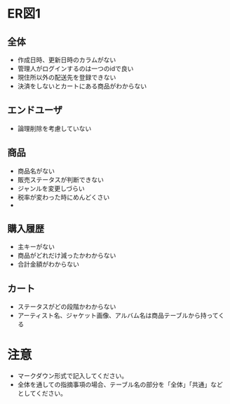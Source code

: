 # ER図1
## 全体
- 作成日時、更新日時のカラムがない
- 管理人がログインするのは一つのidで良い
- 現住所以外の配送先を登録できない
- 決済をしないとカートにある商品がわからない

## エンドユーザ
- 論理削除を考慮していない

## 商品
- 商品名がない
- 販売ステータスが判断できない
- ジャンルを変更しづらい
- 税率が変わった時にめんどくさい
- 

## 購入履歴
- 主キーがない
- 商品がどれだけ減ったかわからない
- 合計金額がわからない

## カート
- ステータスがどの段階かわからない
- アーティスト名、ジャケット画像、アルバム名は商品テーブルから持ってくる


# 注意
* マークダウン形式で記入してください。
* 全体を通しての指摘事項の場合、テーブル名の部分を「全体」「共通」などとしてください。

